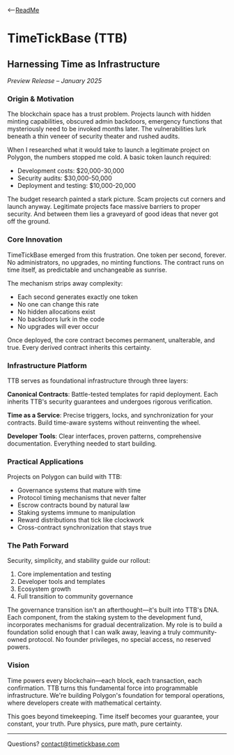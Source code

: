 <--[ReadMe](./README.md)

# TimeTickBase (TTB)
## Harnessing Time as Infrastructure
*Preview Release – January 2025*

### Origin & Motivation

The blockchain space has a trust problem. Projects launch with hidden minting capabilities, obscured admin backdoors, emergency functions that mysteriously need to be invoked months later. The vulnerabilities lurk beneath a thin veneer of security theater and rushed audits.

When I researched what it would take to launch a legitimate project on Polygon, the numbers stopped me cold. A basic token launch required:

- Development costs: $20,000-30,000
- Security audits: $30,000-50,000 
- Deployment and testing: $10,000-20,000

The budget research painted a stark picture. Scam projects cut corners and launch anyway. Legitimate projects face massive barriers to proper security. And between them lies a graveyard of good ideas that never got off the ground.

### Core Innovation

TimeTickBase emerged from this frustration. One token per second, forever. No administrators, no upgrades, no minting functions. The contract runs on time itself, as predictable and unchangeable as sunrise.

The mechanism strips away complexity:
- Each second generates exactly one token
- No one can change this rate
- No hidden allocations exist
- No backdoors lurk in the code
- No upgrades will ever occur

Once deployed, the core contract becomes permanent, unalterable, and true. Every derived contract inherits this certainty.

### Infrastructure Platform

TTB serves as foundational infrastructure through three layers:

**Canonical Contracts**: Battle-tested templates for rapid deployment. Each inherits TTB's security guarantees and undergoes rigorous verification.

**Time as a Service**: Precise triggers, locks, and synchronization for your contracts. Build time-aware systems without reinventing the wheel.

**Developer Tools**: Clear interfaces, proven patterns, comprehensive documentation. Everything needed to start building.

### Practical Applications

Projects on Polygon can build with TTB:
- Governance systems that mature with time
- Protocol timing mechanisms that never falter
- Escrow contracts bound by natural law
- Staking systems immune to manipulation 
- Reward distributions that tick like clockwork
- Cross-contract synchronization that stays true

### The Path Forward

Security, simplicity, and stability guide our rollout:

1. Core implementation and testing
2. Developer tools and templates
3. Ecosystem growth
4. Full transition to community governance

The governance transition isn't an afterthought—it's built into TTB's DNA. Each component, from the staking system to the development fund, incorporates mechanisms for gradual decentralization. My role is to build a foundation solid enough that I can walk away, leaving a truly community-owned protocol. No founder privileges, no special access, no reserved powers.

### Vision

Time powers every blockchain—each block, each transaction, each confirmation. TTB turns this fundamental force into programmable infrastructure. We're building Polygon's foundation for temporal operations, where developers create with mathematical certainty.

This goes beyond timekeeping. Time itself becomes your guarantee, your constant, your truth. Pure physics, pure math, pure certainty.

---
Questions? contact@timetickbase.com
